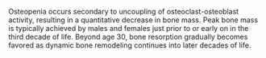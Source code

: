 Osteopenia occurs secondary to uncoupling of osteoclast-osteoblast activity, resulting in a quantitative decrease in bone mass. Peak bone mass is typically achieved by males and females just prior to or early on in the third decade of life. Beyond age 30, bone resorption gradually becomes favored as dynamic bone remodeling continues into later decades of life.